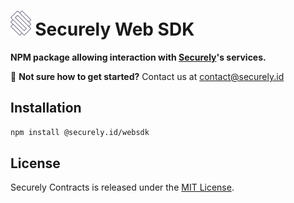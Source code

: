 # <img src="logo.png" alt="Securely" height="40px"> Securely Web SDK

**NPM package allowing interaction with [Securely](https://www.securely.id/)'s services.**

:mage: **Not sure how to get started?** Contact us at contact@securely.id

## Installation

```bash
npm install @securely.id/websdk
```

## License

Securely Contracts is released under the [MIT License](LICENSE).
